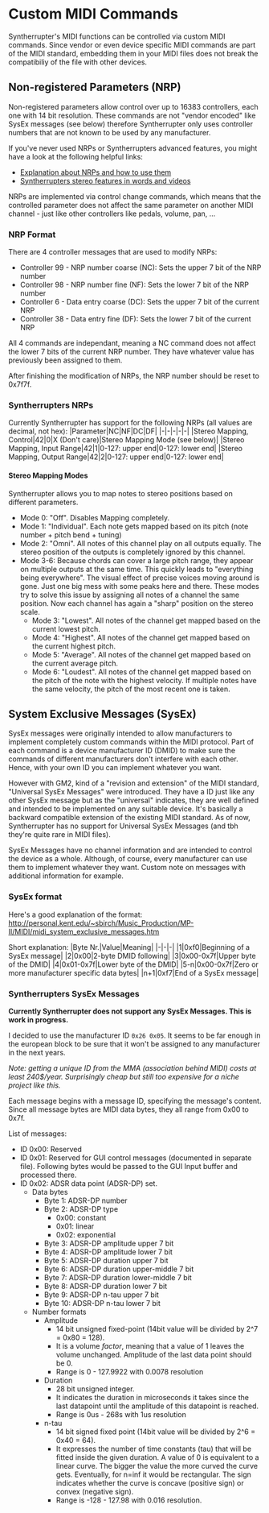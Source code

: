 # Custom MIDI Commands
Syntherrupter's MIDI functions can be controlled via custom MIDI commands. Since vendor or even device specific MIDI commands are part of the MIDI standard, embedding them in your MIDI files does not break the compatibiliy of the file with other devices. 

## Non-registered Parameters (NRP)
Non-registered parameters allow control over up to 16383 controllers, each one with 14 bit resolution. These commands are not "vendor encoded" like SysEx messages (see below) therefore Syntherrupter only uses controller numbers that are not known to be used by any manufacturer. 

If you've never used NRPs or Syntherrupters advanced features, you might have a look at the following helpful links:
 * [Explanation about NRPs and how to use them](https://www.recordingblogs.com/wiki/midi-registered-parameter-number-rpn)
 * [Syntherrupters stereo features in words and videos](https://highvoltageforum.net/index.php?topic=1020.msg8343#msg8343)

NRPs are implemented via control change commands, which means that the controlled parameter does not affect the same parameter on another MIDI channel - just like other controllers like pedals, volume, pan, ...

### NRP Format
There are 4 controller messages that are used to modify NRPs:
 * Controller 99 - NRP number coarse (NC): Sets the upper 7 bit of the NRP number
 * Controller 98 - NRP number fine (NF): Sets the lower 7 bit of the NRP number
 * Controller 6 - Data entry coarse (DC): Sets the upper 7 bit of the current NRP
 * Controller 38 - Data entry fine (DF): Sets the lower 7 bit of the current NRP

All 4 commands are independant, meaning a NC command does not affect the lower 7 bits of the current NRP number. They have whatever value has previously been assigned to them.

After finishing the modification of NRPs, the NRP number should be reset to 0x7f7f.

### Syntherrupters NRPs
Currently Syntherrupter has support for the following NRPs (all values are decimal, not hex):
|Parameter|NC|NF|DC|DF|
|-|-|-|-|-|
|Stereo Mapping, Control|42|0|X (Don't care)|Stereo Mapping Mode (see below)|
|Stereo Mapping, Input Range|42|1|0-127: upper end|0-127: lower end|
|Stereo Mapping, Output Range|42|2|0-127: upper end|0-127: lower end|

#### Stereo Mapping Modes

Syntherrupter allows you to map notes to stereo positions based on different parameters. 
* Mode 0: "Off". Disables Mapping completely. 
* Mode 1: "Individual". Each note gets mapped based on its pitch (note number + pitch bend + tuning)
* Mode 2: "Omni". All notes of this channel play on all outputs equally. The stereo position of the outputs is completely ignored by this channel. 
* Mode 3-6: Because chords can cover a large pitch range, they appear on multiple outputs at the same time. This quickly leads to "everything being everywhere". The visual effect of precise voices moving around is gone. Just one big mess with some peaks here and there. These modes try to solve this issue by assigning all notes of a channel the same position. Now each channel has again a "sharp" position on the stereo scale.
	* Mode 3: "Lowest". All notes of the channel get mapped based on the current lowest pitch.
	* Mode 4: "Highest". All notes of the channel get mapped based on the current highest pitch.
	* Mode 5: "Average". All notes of the channel get mapped based on the current average pitch.
	* Mode 6: "Loudest". All notes of the channel get mapped based on the pitch of the note with the highest velocity. If multiple notes have the same velocity, the pitch of the most recent one is taken.

## System Exclusive Messages (SysEx)
SysEx messages were originally intended to allow manufacturers to implement completely custom commands within the MIDI protocol. Part of each command is a device manufacturer ID (DMID) to make sure the commands of different manufacturers don't interfere with each other. Hence, with your own ID you can implement whatever you want. 

However with GM2, kind of a "revision and extension" of the MIDI standard, "Universal SysEx Messages" were introduced. They have a ID just like any other SysEx message but as the "universal" indicates, they are well defined and intended to be implemented on any suitable device. It's basically a backward compatible extension of the existing MIDI standard. As of now, Syntherrupter has no support for Universal SysEx Messages (and tbh they're quite rare in MIDI files).

SysEx Messages have no channel information and are intended to control the device as a whole. Although, of course, every manufacturer can use them to implement whatever they want. Custom note on messages with additional information for example. 

### SysEx format
Here's a good explanation of the format: http://personal.kent.edu/~sbirch/Music_Production/MP-II/MIDI/midi_system_exclusive_messages.htm

Short explanation:
|Byte Nr.|Value|Meaning|
|-|-|-|
|1|0xf0|Beginning of a SysEx message|
|2|0x00|2-byte DMID following|
|3|0x00-0x7f|Upper byte of the DMID|
|4|0x01-0x7f|Lower byte of the DMID|
|5-n|0x00-0x7f|Zero or more manufacturer specific data bytes|
|n+1|0xf7|End of a SysEx message|

### Syntherrupters SysEx Messages
**Currently Syntherrupter does not support any SysEx Messages. This is work in progress.**

I decided to use the manufacturer ID `0x26 0x05`. It seems to be far enough in the european block to be sure that it won't be assigned to any manufacturer in the next years. 

*Note: getting a unique ID from the MMA (association behind MIDI) costs at least 240$/year. Surprisingly cheap but still too expensive for a niche project like this.*

Each message begins with a message ID, specifying the message's content. Since all message bytes are MIDI data bytes, they all range from 0x00 to 0x7f. 

List of messages:
* ID 0x00: Reserved
* ID 0x01: Reserved for GUI control messages (documented in separate file). Following bytes would be passed to the GUI Input buffer and processed there. 
* ID 0x02: ADSR data point (ADSR-DP) set.
	* Data bytes
		* Byte 1: ADSR-DP number
		* Byte 2: ADSR-DP type
			* 0x00: constant
			* 0x01: linear
			* 0x02: exponential
		* Byte 3: ADSR-DP amplitude upper 7 bit
		* Byte 4: ADSR-DP amplitude lower 7 bit
		* Byte 5: ADSR-DP duration upper 7 bit
		* Byte 6: ADSR-DP duration upper-middle 7 bit
		* Byte 7: ADSR-DP duration lower-middle 7 bit
		* Byte 8: ADSR-DP duration lower 7 bit
		* Byte 9: ADSR-DP n-tau upper 7 bit
		* Byte 10: ADSR-DP n-tau lower 7 bit
	* Number formats
		* Amplitude
			* 14 bit unsigned fixed-point (14bit value will be divided by 2^7 = 0x80 = 128). 
			* It is a volume *factor*, meaning that a value of 1 leaves the volume unchanged. Amplitude of the last data point should be 0.
			* Range is 0 - 127.9922 with 0.0078 resolution
		* Duration
			* 28 bit unsigned integer. 
			* It indicates the duration in microseconds it takes since the last datapoint until the amplitude of this datapoint is reached. 
			* Range is 0us - 268s with 1us resolution
		* n-tau
			* 14 bit signed fixed point (14bit value will be divided by 2^6 = 0x40 = 64). 
			* It expresses the number of time constants (tau) that will be fitted inside the given duration. A value of 0 is equivalent to a linear curve. The bigger the value the more curved the curve gets. Eventually, for n=inf it would be rectangular. The sign indicates whether the curve is concave (positive sign) or convex (negative sign). 
			* Range is -128 - 127.98 with 0.016 resolution.
